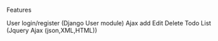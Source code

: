 Features

User login/register (Django User module) 
Ajax add Edit Delete Todo List (Jquery Ajax (json,XML,HTML))
